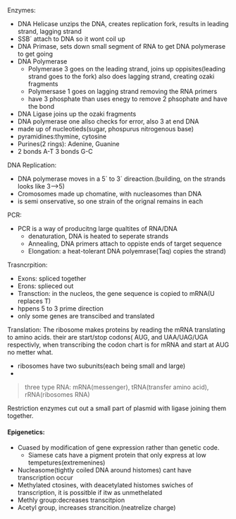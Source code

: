 Enzymes:
 - DNA Helicase unzips the DNA, creates replication fork, results in leading strand, lagging strand
 - SSB´ attach to DNA so it wont coil up
 - DNA Primase, sets down small segment of RNA to get DNA polymerase to get going
 - DNA Polymerase
	 - Polymerase 3 goes on the leading strand, joins up oppisites(leading strand goes to the fork) also does  lagging strand, creating ozaki fragments
	 - Polymersase 1 goes on lagging strand removing the RNA primers
	 - have 3 phosphate than uses enegy to remove 2 phsophate and have the bond
 - DNA Ligase joins up the ozaki fragments
 - DNA polymerase one allso checks for error, also 3 at end
 DNA
  - made up of nucleotieds(sugar, phospurus nitrogenous base)
  - pyramidines:thymine, cytosine
  - Purines(2 rings): Adenine, Guanine
  - 2 bonds A-T 3 bonds G-C

DNA Replication:
 - DNA polymerase moves in a 5´ to 3´ direaction.(building, on the strands looks like 3-->5)
 - Cromosomes made up chomatine, with nucleasomes than DNA
 - is semi onservative, so one strain of the orignal remains in each

PCR:
 - PCR is a way of producitng large qualtites of RNA/DNA
	 - denaturation, DNA is heated to seperate strands
	 - Annealing, DNA primers attach to oppiste ends of target sequence
	 - Elongation: a heat-tolerant DNA polyemrase(Taq) copies the strand)

Trasncrpition:
 - Exons: spliced together
 - Erons: splieced out
 - Transction: in the nucleos, the gene sequence is copied to mRNA(U replaces T)
 - hppens 5 to 3 prime direction
 - only some genes are transcibed and translated
 
 
 Translation: The ribosome makes proteins by reading the mRNA translating to amino acids. their are start/stop codons( AUG, and UAA/UAG/UGA respectivly, when transcribing the codon chart is for mRNA and start at AUG no metter what.
  - ribosomes have two subunits(each being small and large)
  - 
> three type RNA: mRNA(messenger), tRNA(transfer amino acid), rRNA(ribosomes RNA)


Restriction enzymes cut out a small part of plasmid with ligase joining them together.

#### Epigenetics:
  - Cuased by modification of gene expression rather than genetic code.
	  - Siamese cats have a pigment protein that only express at low tempetures(extremenines)
  - Nucleasome(tightly coiled DNA around histomes) cant have transcription occur
  - Methylated ctosines, with deacetylated histomes swiches of transcription, it is possitble if itw as unmethelated
  - Methly group:decreases transcitpion
  - Acetyl group, increases strancition.(neatrelize charge)
<!--stackedit_data:
eyJoaXN0b3J5IjpbNjExMDYyNjgsLTcxMDA1NDY3OSwzODQzNj
QxOTAsLTEzNzg0MTA3NzQsLTU1NDEyNTAxOSwxNzM0ODA4ODc0
LDUwNjEwNzM2MSwtMjA4ODc0NjYxMl19
-->